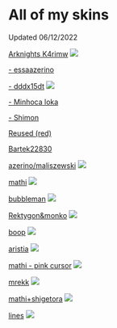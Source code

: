 # All of my skins

Updated 06/12/2022

[Arknights K4rimw](https://drive.google.com/file/d/1MlcRu8AnEZH4jMx1h2cq_zpco0NwizwM/view?usp=sharing)
![](https://i.imgur.com/neUUXY9.jpeg)

[- essaazerino](https://drive.google.com/file/d/1RuNKPehZ8GLQ1JXSwNzTVrQUnDELnDfH/view?usp=share_link)
![]()

[- dddx15dt](https://drive.google.com/file/d/1eh8IdnHJfdi_bEh7hgh6tUcv2zfKkvAP/view?usp=share_link)
![](https://ibb.co/G5xgVPG)

[- Minhoca loka](https://drive.google.com/file/d/1mnfin2E_DobMQuTAHOghfTikheAesI3C/view?usp=share_link)
![]()

[- Shimon](https://drive.google.com/file/d/1z1lIaS9dKLE3WOeM4iahUNz5RrwOETW4/view?usp=share_link)
![]()

[Reused (red)](https://drive.google.com/file/d/1MPHCT9Z2b7n7RAY_OUFvS7qe9PM5dUuz/view?usp=share_link)
![]()

[Bartek22830](https://drive.google.com/file/d/1gGYzx8Lb4wfe827G-cLugmDRTL1Y5mxv/view?usp=share_link)
![]()

[azerino/maliszewski](https://drive.google.com/file/d/1evyd-6CxSiFGrxtkZdoMeZP0n113PXYv/view?usp=sharing)
![](https://i.imgur.com/ZmwwvtV.jpeg)

[mathi](https://drive.google.com/file/d/1JxrAM6Gybe0XKG4uBpUMn0hjAeWqpGs3/view?usp=sharing)
![](https://i.imgur.com/yEvptXJ.png)

[bubbleman](https://drive.google.com/file/d/16feo6vSOBlmiT_c8WT4Ata2FWyJzwfpE/view?usp=sharing)
![](https://i.imgur.com/l6IHvGi.jpeg)

[Rektygon&monko](https://drive.google.com/file/d/15ZbLaz2L78g5HiFfx1lq_2Pzbp_CkHha/view?usp=sharing)
![](https://i.imgur.com/pewXA1Y.jpeg)

[boop](https://drive.google.com/file/d/1D7yMcSafqcfDTDWiTFLoe5sRCwMm3bBT/view?usp=sharing)
![](https://i.imgur.com/0FmmLLq.jpeg)

[aristia](https://drive.google.com/file/d/1L7l3lPDtlvLbHa798_W10_qqx5KXAY0i/view?usp=sharing)
![](https://i.imgur.com/JkXThx4.jpeg)

[mathi - pink cursor](https://drive.google.com/file/d/1OfCWaOPdfc6ZlvR8k85hPSa3kw2jyBx_/view?usp=sharing)
![](https://i.imgur.com/dC0JVE7.jpeg)

[mrekk](https://drive.google.com/file/d/1UOW7NN7TWV8CxHpp_KKrKVHyq3WDJ0HN/view?usp=sharing)
![](https://i.imgur.com/RSjUQmY.png)

[mathi+shigetora](https://drive.google.com/open?id=1MdyeYkuCrGP3wCPKw9JRLuZZ12No2eEa)
![](https://i.imgur.com/ksT45FH.png)

[lines](https://drive.google.com/open?id=1izYCwEN44N-3nw_XBV5j0WYpHR3ujqVJ)
![](https://i.imgur.com/y3zG8Id.png)

